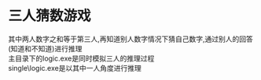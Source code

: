 # 三人猜数游戏
其中两人数字之和等于第三人,再知道别人数字情况下猜自己数字,通过别人的回答(知道和不知道)进行推理
<br>
主目录下的logic.exe是同时模拟三人的推理过程
<br>
single\logic.exe是以其中一人角度进行推理
